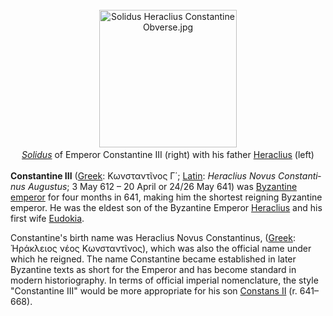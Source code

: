 <div class="photo" colspan="2" style="text-align: center; margin: 25px 0 10px;"><a class="image" href="https://en.wikipedia.org/wiki/File:Solidus_Heraclius_Constantine_Obverse.jpg"><img alt="Solidus Heraclius Constantine Obverse.jpg" data-file-height="247" data-file-width="247" decoding="async" height="220" src="https://upload.wikimedia.org/wikipedia/commons/thumb/d/db/Solidus_Heraclius_Constantine_Obverse.jpg/220px-Solidus_Heraclius_Constantine_Obverse.jpg" srcset="https://upload.wikimedia.org/wikipedia/commons/d/db/Solidus_Heraclius_Constantine_Obverse.jpg 1.5x" width="220"/></a><div style="line-height:normal;padding-bottom:0.2em;padding-top:0.2em;"><i><a href="https://en.wikipedia.org/wiki/Solidus_(coin)" title="Solidus (coin)">Solidus</a></i> of Emperor Constantine III (right) with his father <a href="https://en.wikipedia.org/wiki/Heraclius" title="Heraclius">Heraclius</a> (left)</div></div>

[comment]: # 'breakpoint'
<p><b>Constantine III</b> (<a href="https://en.wikipedia.org/wiki/Greek_language" title="Greek language">Greek</a>: <span lang="el">Κωνσταντῖνος Γ΄</span>; <a class="mw-redirect" href="https://en.wikipedia.org/wiki/Latin_language" title="Latin language">Latin</a>: <i lang="la">Heraclius Novus Constantinus Augustus</i>; 3 May 612 – 20 April or 24/26 May 641) was <a href="https://en.wikipedia.org/wiki/List_of_Byzantine_emperors" title="List of Byzantine emperors">Byzantine emperor</a> for four months in 641, making him the shortest reigning Byzantine emperor. He was the eldest son of the Byzantine Emperor <a href="https://en.wikipedia.org/wiki/Heraclius" title="Heraclius">Heraclius</a> and his first wife <a class="mw-redirect" href="https://en.wikipedia.org/wiki/Eudokia_(wife_of_Heraclius)" title="Eudokia (wife of Heraclius)">Eudokia</a>.
</p><p>Constantine's birth name was Heraclius Novus Constantinus, (<a href="https://en.wikipedia.org/wiki/Greek_language" title="Greek language">Greek</a>: <span lang="el"><span lang="grc" title="Ancient Greek language text">Ἡράκλειος νέος Κωνσταντῖνος</span></span>), which was also the official name under which he reigned. The name Constantine became established in later Byzantine texts as short for the Emperor and has become standard in modern historiography. In terms of official imperial nomenclature, the style "Constantine III" would be more appropriate for his son <a href="https://en.wikipedia.org/wiki/Constans_II" title="Constans II">Constans II</a> (r. 641–668).
</p>